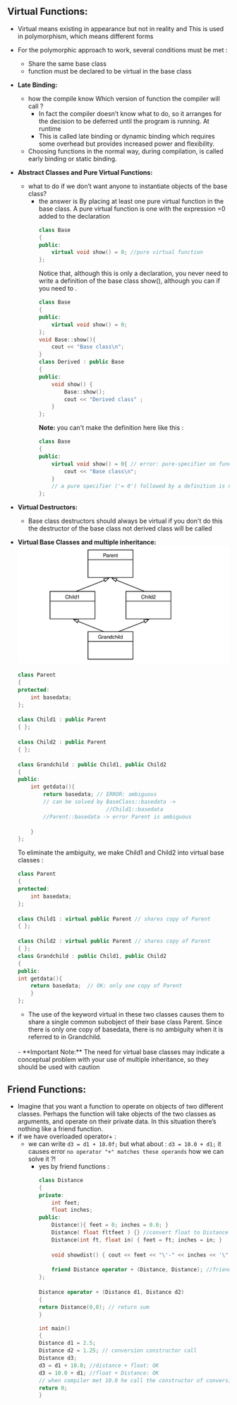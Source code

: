 ## Virtual Functions:
- Virtual means existing in appearance but not in reality and This is used in polymorphism, which means different forms
- For the polymorphic approach to work, several conditions must be met :
    - Share the same base class 
    - function must be declared to be virtual in the base class
- **Late Binding:**
    - how the compile know Which version of function the compiler will call ? 
      - In fact the compiler doesn’t know what to do, so it arranges for the decision to be deferred until the program is running. At runtime
      - This is called late binding or dynamic binding which requires some overhead but provides increased power and flexibility.
    - Choosing functions in the normal way, during compilation, is called early binding or static binding.
- **Abstract Classes and Pure Virtual Functions:**
    - what to do if we don’t want anyone to instantiate objects of the base class?
        - the answer is By placing at least one pure virtual
function in the base class. A pure virtual function is one with the expression =0 added to the declaration
            ```cpp 
            class Base
            {
            public:
                virtual void show() = 0; //pure virtual function
            };
            ```
            Notice that, although this is only a declaration, you
    never need to write a definition of the base class show(), although you can if you need to .
            ```cpp 
            class Base
            {
            public:
                virtual void show() = 0;
            };
            void Base::show(){
                cout << "Base class\n";
            }
            class Derived : public Base
            {
            public:
                void show() {
                    Base::show();
                    cout << "Derived class" ;
                }
            };
            ```
            **Note:** you can't make the definition here like this :
            ```cpp
            class Base
            {
            public:
                virtual void show() = 0{ // error: pure-specifier on function-definition
                    cout << "Base class\n";
                }
                // a pure specifier ('= 0') followed by a definition is nonstandard
            };
            ```
- **Virtual Destructors:**
    - Base class destructors should always be virtual if you don't do this 
    the destructor of the base class not derived class will be called
- **Virtual Base Classes and multiple inheritance:**
    ![alt text](image.png)
    <br>

    ```cpp
    class Parent
    {
    protected:
        int basedata;
    };

    class Child1 : public Parent
    { };

    class Child2 : public Parent
    { };

    class Grandchild : public Child1, public Child2
    {
    public:
        int getdata(){ 
            return basedata; // ERROR: ambiguous
            // can be solved by BaseClass::basedata ->
                                //Child1::basedata
            //Parent::basedata -> error Parent is ambiguous
                                
        } 
    };
    ```
    To eliminate the ambiguity, we make Child1 and Child2 into virtual base classes :
    ```cpp
    class Parent
    {
    protected:
        int basedata;
    };

    class Child1 : virtual public Parent // shares copy of Parent
    { };

    class Child2 : virtual public Parent // shares copy of Parent
    { };
    class Grandchild : public Child1, public Child2
    {
    public:
    int getdata(){
        return basedata;  // OK: only one copy of Parent
        }
    };
    ```
    - The use of the keyword virtual in these two classes causes them to share a single common subobject of their base class Parent. Since there is only one copy of basedata, there is no ambiguity when it is referred to in Grandchild.
    <br>
    - **Important Note:** The need for virtual base classes may indicate a conceptual problem with your use of multiple inheritance, so they should be used with caution

## Friend Functions:
- Imagine that you want a function to operate on objects of two different classes. Perhaps the function will take objects of the two classes as arguments, and operate on their private data. In this situation there’s nothing like a friend function.
- if we have overloaded operator+ :
    - we can write ```d3 = d1 + 10.0f;``` but what about : ```d3 = 10.0 + d1;``` it causes error ```no operator "+" matches these operands``` how we can solve it ?!
        - yes by friend functions :
            ```cpp
            class Distance
            {
            private:
                int feet;
                float inches;
            public:
                Distance(){ feet = 0; inches = 0.0; }
                Distance( float fltfeet ) {} //convert float to Distance
                Distance(int ft, float in) { feet = ft; inches = in; }

                void showdist() { cout << feet << "\'-" << inches << '\"'; }

                friend Distance operator + (Distance, Distance); //friend
            };

            Distance operator + (Distance d1, Distance d2)
            {
            return Distance(0,0); // return sum
            }
            ```
            ```cpp
            int main()
            {
            Distance d1 = 2.5;
            Distance d2 = 1.25; // conversion constructor call
            Distance d3;
            d3 = d1 + 10.0; //distance + float: OK
            d3 = 10.0 + d1; //float + Distance: OK
            // when compiler met 10.0 he call the constructor of conversion from float to distance
            return 0;
            }
            ```

